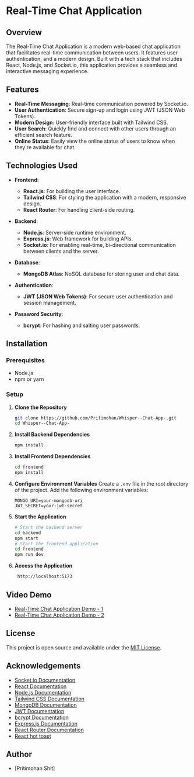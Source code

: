 # Real-Time Chat Application

## Overview

The Real-Time Chat Application is a modern web-based chat application that facilitates real-time communication between users. It features user authentication, and a modern design. Built with a tech stack that includes React, Node.js, and Socket.io, this application provides a seamless and interactive messaging experience.

## Features

- **Real-Time Messaging**: Real-time communication powered by Socket.io.
- **User Authentication**: Secure sign-up and login using JWT (JSON Web Tokens).
- **Modern Design**: User-friendly interface built with Tailwind CSS.
- **User Search**: Quickly find and connect with other users through an efficient search feature.
- **Online Status**: Easily view the online status of users to know when they're available for chat.



## Technologies Used

- **Frontend**:

  - **React.js**: For building the user interface.
  - **Tailwind CSS**: For styling the application with a modern, responsive design.
  - **React Router**: For handling client-side routing.

- **Backend**:

  - **Node.js**: Server-side runtime environment.
  - **Express.js**: Web framework for building APIs.
  - **Socket.io**: For enabling real-time, bi-directional communication between clients and the server.

- **Database**:

  - **MongoDB Atlas**: NoSQL database for storing user and chat data.

- **Authentication**:

  - **JWT (JSON Web Tokens)**: For secure user authentication and session management.

- **Password Security**:
  - **bcrypt**: For hashing and salting user passwords.

## Installation

### Prerequisites

- Node.js
- npm or yarn

### Setup

1. **Clone the Repository**

   ```bash
   git clone https://github.com/Pritimohan/Whisper--Chat-App-.git
   cd Whisper--Chat-App-

   ```

2. **Install Backend Dependencies**

   ```bash
   npm install
   ```

3. **Install Frontend Dependencies**

   ```bash
   cd frontend
   npm install

   ```

4. **Configure Environment Variables**
   Create a `.env` file in the root directory of the project. Add the following environment variables:

   ```env
   MONGO_URI=your-mongodb-uri
   JWT_SECRET=your-jwt-secret
   ```

5. **Start the Application**

   ```bash
   # Start the backend server
   cd backend
   npm start
   # Start the frontend application
   cd frontend
   npm run dev
   ```

6. **Access the Application**
   ```bash
    http://localhost:5173
   ```

## Video Demo

- [Real-Time Chat Application Demo - 1](https://www.linkedin.com/posts/pritimohan-shit_this-is-an-overview-video-of-my-project-activity-7223622890716377088-8Bd3?utm_source=share&utm_medium=member_desktop)
- [Real-Time Chat Application Demo - 2](https://www.linkedin.com/posts/pritimohan-shit_webdevelopment-fullstackdeveloper-reactjs-activity-7226106017992884225-2RgR?utm_source=share&utm_medium=member_desktop)

## License

This project is open source and available under the [MIT License](LICENSE).

## Acknowledgements

- [Socket.io Documentation](https://socket.io/docs/)
- [React Documentation](https://reactjs.org/docs/getting-started.html)
- [Node.js Documentation](https://nodejs.org/en/docs/)
- [Tailwind CSS Documentation](https://tailwindcss.com/docs)
- [MongoDB Documentation](https://docs.mongodb.com/)
- [JWT Documentation](https://jwt.io/introduction/)
- [bcrypt Documentation](https://www.npmjs.com/package/bcrypt)
- [Express.js Documentation](https://expressjs.com/en/5x/api.html)
- [React Router Documentation](https://reactrouter.com/web/guides/quick-start)
- [React hot toast](https://www.npmjs.com/package/react-hot-toast)

## Author

- [Pritimohan Shit]
